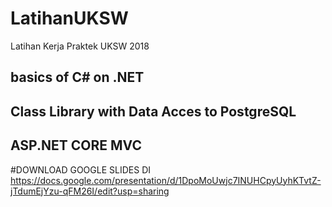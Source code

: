 # LatihanUKSW
Latihan Kerja Praktek UKSW 2018

## basics of C# on .NET
## Class Library with Data Acces to PostgreSQL
## ASP.NET CORE MVC 

#DOWNLOAD GOOGLE SLIDES DI 
https://docs.google.com/presentation/d/1DpoMoUwjc7INUHCpyUyhKTvtZ-jTdumEjYzu-qFM26I/edit?usp=sharing